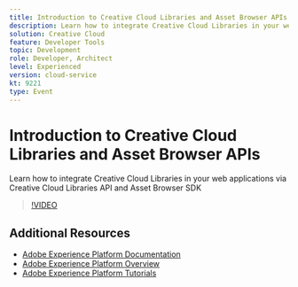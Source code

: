 ```yaml
---
title: Introduction to Creative Cloud Libraries and Asset Browser APIs
description: Learn how to integrate Creative Cloud Libraries in your web applications via Creative Cloud Libraries API and Asset Browser SDK
solution: Creative Cloud
feature: Developer Tools
topic: Development
role: Developer, Architect
level: Experienced
version: cloud-service
kt: 9221
type: Event
---
```

# Introduction to Creative Cloud Libraries and Asset Browser APIs

Learn how to integrate Creative Cloud Libraries in your web applications via Creative Cloud Libraries API and Asset Browser SDK

>[!VIDEO](https://video.tv.adobe.com/v/337592/?quality=12&learn=on&hidetitle=true)

## Additional Resources

- [Adobe Experience Platform Documentation](https://experienceleague.adobe.com/docs/experience-platform.html)
- [Adobe Experience Platform Overview](https://experienceleague.adobe.com/docs/experience-platform/landing/home.html)
- [Adobe Experience Platform Tutorials](https://experienceleague.adobe.com/docs/platform-learn/tutorials/overview.html?lang=en)
